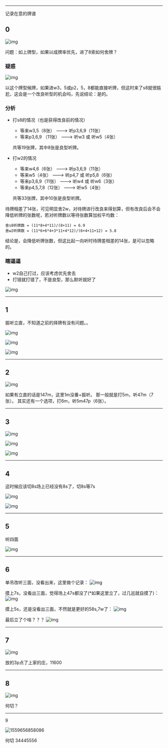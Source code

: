 



---

记录在意的牌谱

<!--more-->

## 0

![img](_assets/在意的牌谱/00_0.png)

问题：如上牌型，如果以成牌率优先，进了8索如何舍牌？

### 疑惑

![img](_assets/在意的牌谱/00_1.png)

以这个牌型候牌，如果进w3，5或p2，5，8都能直接听牌，但这时来了s8就很尴尬，这会是一个改良听型的机会吗，先说结论：是的。

### 分析

* 打s8的情况（也是获得改良前的情况）
    * 等来w3,5（8张）      ---> 听p3,6,9（11张）		
	* 等来p3,6,9 （11张）  ---> 听w3 或 听w5（4张）
	
    共等19张牌，其中8张是良型听牌。

* 打w2的情况
	* 等来w4,6（6张）      ---> 听p3,6,9（11张）
	* 等来w5（4张）        ---> 听p4,7 或 听p5,8（6张）
	* 等来p3,6,9（11张）   ---> 听w4 或 听w6（3张）
	* 等来p4,5,7,8（12张） ---> 听w5（4张）
	
    共等33张牌，其中10张是良型听牌。

待牌相差了14张，可见明显舍2w，对待牌进行改良来得划算，但有改良后会不会降低听牌的张数呢，若对听牌数以等待张数算加权平均数：

```none
舍s8听牌数 = (11*8+4*11)/(8+11) = 6.9
舍w2听牌数 = (11*6+6*4+3*11+4*12)/(6+4+11+12) = 5.8
```

结论是，会降低听牌张数，但这比起一向听时待牌差相差的14张，是可以忽略的。

### 瞎逼逼

* w2自己打过，应该考虑优先舍去
* 打错就打错了，不是良型，那么默听就好了


![img](_assets/在意的牌谱/00_2.png)

---

## 1

振听立直，不知道之前的择牌有没有问题。。

![img](_assets/在意的牌谱/01_2.png)

![img](_assets/在意的牌谱/01_0.png)

![img](_assets/在意的牌谱/01_1.png)

---

## 2

![img](_assets/在意的牌谱/02_0.png)

如果有立直的话是147m，这里1m没番+振听。
那一般就是打5m，听47m（7张）。
其实还有一个选项，打6m，听5m47p（6张）。    

---

## 3

![img](_assets/在意的牌谱/03_0.jpg)

![img](_assets/在意的牌谱/03_1.jpg)

![img](_assets/在意的牌谱/03_2.jpg)

---

## 4

这时候应该切8s场上已经没有8s了，切8s等7s

![img](_assets/在意的牌谱/04_0.jpg)

![img](_assets/在意的牌谱/04_1.jpg)

---

## 5

听四面

![img](_assets/在意的牌谱/05_0.jpg)

---

## 6

单吊改听三面，没看出来，这里做个记录：
![img](_assets/在意的牌谱/06_0.jpg)

摸上7s，没看出三面，觉得场上47s都没了(*如果这里立了，过几巡就自摸了)：
![img](_assets/在意的牌谱/06_1.jpg)

摸上5s，还是没看出三面，不然就是更好的58s,7w了：
![img](_assets/在意的牌谱/06_2.jpg)

最后立了个啥？？？
![img](_assets/在意的牌谱/06_3.jpg)

---

## 7

![img](_assets/在意的牌谱/07_0.jpg)

放的3p点了上家的庄，11600

---

## 8

![img](_assets/在意的牌谱/08_0.jpg)

何切？



---

9

![1559656858086](_assets/在意的牌谱/1559656858086.png)

何切 34445556